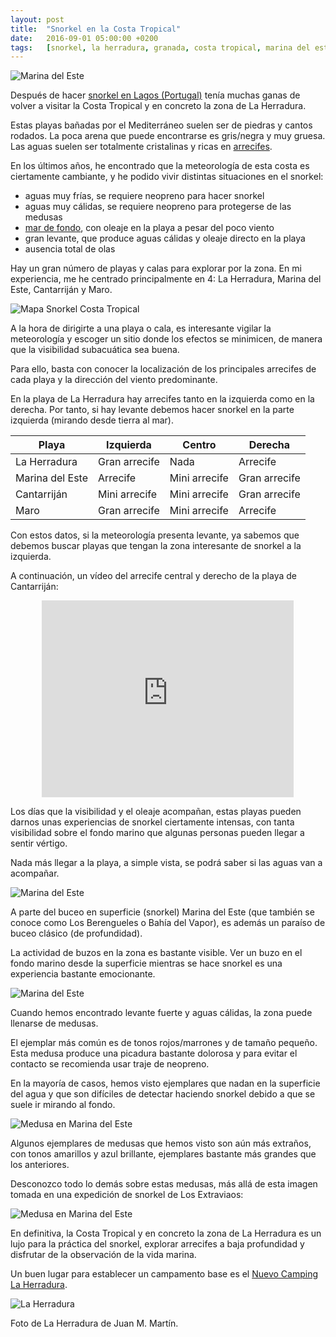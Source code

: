 ```yaml
---
layout: post
title:  "Snorkel en la Costa Tropical"
date:   2016-09-01 05:00:00 +0200
tags:	[snorkel, la herradura, granada, costa tropical, marina del este, maro, cantarrijan]
---
```


![Marina del Este][marinadeleste1b.png]

Después de hacer [snorkel en Lagos (Portugal)][lagos] tenía muchas ganas de
volver a visitar la Costa Tropical y en concreto la zona de La Herradura.

Estas playas bañadas por el Mediterráneo suelen ser de piedras y cantos
rodados. La poca arena que puede encontrarse es gris/negra y muy gruesa.
Las aguas suelen ser totalmente cristalinas y ricas en
[arrecifes][wiki_arrecife].

En los últimos años, he encontrado que la meteorología de esta costa es
ciertamente cambiante, y he podido vivir distintas situaciones en el snorkel:

* aguas muy frías, se requiere neopreno para hacer snorkel
* aguas muy cálidas, se requiere neopreno para protegerse de las medusas
* [mar de fondo][wiki_mar_de_fondo], con oleaje en la playa a pesar del poco viento
* gran levante, que produce aguas cálidas y oleaje directo en la playa
* ausencia total de olas

Hay un gran número de playas y calas para explorar por la zona. En mi
experiencia, me he centrado principalmente en 4: La Herradura, Marina del Este,
Cantarriján y Maro.

![Mapa Snorkel Costa Tropical][mapa.png]

A la hora de dirigirte a una playa o cala, es interesante vigilar la
meteorología y escoger un sitio donde los efectos se minimicen, de manera que
la visibilidad subacuática sea buena.

Para ello, basta con conocer la localización de los principales arrecifes de
cada playa y la dirección del viento predominante.

En la playa de La Herradura hay arrecifes tanto en la izquierda como en la
derecha. Por tanto, si hay levante debemos hacer snorkel en la parte izquierda
(mirando desde tierra al mar).

| Playa			| Izquierda	| Centro	| Derecha	|
|-----------------------|---------------|---------------|---------------|
| La Herradura		| Gran arrecife	| Nada		| Arrecife	|
| Marina del Este	| Arrecife	| Mini arrecife	| Gran arrecife |
| Cantarriján		| Mini arrecife	| Mini arrecife	| Gran arrecife |
| Maro			| Gran arrecife	| Mini arrecife	| Arrecife	|

<p/>

Con estos datos, si la meteorología presenta levante, ya sabemos que debemos
buscar playas que tengan la zona interesante de snorkel a la izquierda.

A continuación, un vídeo del arrecife central y derecho  de la playa
de Cantarriján:

<center>
<iframe width="80%" height="315"
	src="https://www.youtube.com/embed/45-EEc8bM9M?list=PLl_fK7dUYicNRar4-z0QYEabyJFjWLSSi"
	frameborder="0" allowfullscreen>
</iframe>
</center>

Los días que la visibilidad y el oleaje acompañan, estas playas pueden darnos
unas experiencias de snorkel ciertamente intensas, con tanta visibilidad
sobre el fondo marino que algunas personas pueden llegar a sentir vértigo.

Nada más llegar a la playa, a simple vista, se podrá saber si las aguas van
a acompañar.

![Marina del Este][marinadeleste1c.png]

A parte del buceo en superficie (snorkel) Marina del Este (que también se
conoce como Los Berengueles o Bahía del Vapor), es además un paraíso de buceo
clásico (de profundidad).

La actividad de buzos en la zona es bastante visible. Ver un buzo en el fondo
marino desde la superficie mientras se hace snorkel es una experiencia
bastante emocionante.

![Marina del Este][marinadeleste2.jpg]

Cuando hemos encontrado levante fuerte y aguas cálidas, la zona puede llenarse
de medusas.

El ejemplar más común es de tonos rojos/marrones y de tamaño pequeño.
Esta medusa produce una picadura bastante dolorosa y para evitar el contacto
se recomienda usar traje de neopreno.

En la mayoría de casos, hemos visto ejemplares que nadan en la superficie
del agua y que son difíciles de detectar haciendo snorkel debido a que se suele
ir mirando al fondo.

![Medusa en Marina del Este][medusa2.png]

Algunos ejemplares de medusas que hemos visto son aún más extraños, con tonos
amarillos y azul brillante, ejemplares bastante más grandes que los anteriores.

Desconozco todo lo demás sobre estas medusas, más allá de esta imagen tomada en
una expedición de snorkel de Los Extraviaos:

![Medusa en Marina del Este][medusa.png]

En definitiva, la Costa Tropical y en concreto la zona de La Herradura es un
lujo para la práctica del snorkel, explorar arrecifes a baja profundidad y
disfrutar de la observación de la vida marina.

Un buen lugar para establecer un campamento base es el
[Nuevo Camping La Herradura][camping].


![La Herradura][laherradura1.jpg]

Foto de La Herradura de Juan M. Martín.

[lagos]:			{{site.url}}/2016/07/29/snorkel_lagos.html
[wiki_arrecife]:		https://es.wikipedia.org/wiki/Arrecife
[wiki_mar_de_fondo]:		https://es.wikipedia.org/wiki/Mar_de_fondo
[laherradura1.jpg]:		{{site.url}}/assets/snorkel_herradura_laherradura1.jpg
[marinadeleste1b.png]:		{{site.url}}/assets/snorkel_herradura_marinadeleste1b.png
[marinadeleste1c.png]:		{{site.url}}/assets/snorkel_herradura_marinadeleste1c.png
[marinadeleste2.jpg]:		{{site.url}}/assets/snorkel_herradura_marinadeleste2.jpg
[medusa.png]:			{{site.url}}/assets/snorkel_herradura_medusa.png
[medusa2.png]:			{{site.url}}/assets/snorkel_herradura_medusa2.png
[camping]:			http://www.nuevocamping.es/
[mapa.png]:			{{site.url}}/assets/snorkel_herradura_mapa.png
